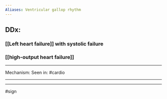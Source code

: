 ```yaml
---
Aliases: Ventricular gallop rhythm
---
```

## DDx:
### [[Left heart failure]] with systolic failure 
### [[high-output heart failure]]

---
Mechanism:
Seen in: #cardio 

---


---
#sign 